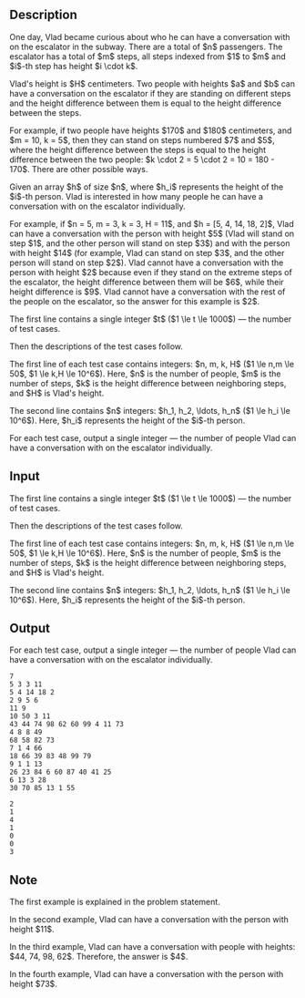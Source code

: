 ## Description

<div><p>One day, Vlad became curious about who he can have a conversation with on the escalator in the subway. There are a total of $n$ passengers. The escalator has a total of $m$ steps, all steps indexed from $1$ to $m$ and $i$-th step has height $i \cdot k$.</p><p>Vlad's height is $H$ centimeters. Two people with heights $a$ and $b$ can have a conversation on the escalator if they are standing on <span class="tex-font-style-bf">different</span> steps and the height difference between them is equal to the height difference between the steps.</p><p>For example, if two people have heights $170$ and $180$ centimeters, and $m = 10, k = 5$, then they can stand on steps numbered $7$ and $5$, where the height difference between the steps is equal to the height difference between the two people: $k \cdot 2 = 5 \cdot 2 = 10 = 180 - 170$. There are other possible ways.</p><p>Given an array $h$ of size $n$, where $h_i$ represents the height of the $i$-th person. Vlad is interested in how many people he can have a conversation with on the escalator <span class="tex-font-style-bf">individually</span>.</p><p>For example, if $n = 5, m = 3, k = 3, H = 11$, and $h = [5, 4, 14, 18, 2]$, Vlad can have a conversation with the person with height $5$ (Vlad will stand on step $1$, and the other person will stand on step $3$) and with the person with height $14$ (for example, Vlad can stand on step $3$, and the other person will stand on step $2$). Vlad cannot have a conversation with the person with height $2$ because even if they stand on the extreme steps of the escalator, the height difference between them will be $6$, while their height difference is $9$. Vlad cannot have a conversation with the rest of the people on the escalator, so the answer for this example is $2$.</p></div><div class="input-specification"><p>The first line contains a single integer $t$ ($1 \le t \le 1000$)&nbsp;— the number of test cases.</p><p>Then the descriptions of the test cases follow.</p><p>The first line of each test case contains integers: $n, m, k, H$ ($1 \le n,m \le 50$, $1 \le k,H \le 10^6$). Here, $n$ is the number of people, $m$ is the number of steps, $k$ is the height difference between neighboring steps, and $H$ is Vlad's height.</p><p>The second line contains $n$ integers: $h_1, h_2, \ldots, h_n$ ($1 \le h_i \le 10^6$). Here, $h_i$ represents the height of the $i$-th person.</p></div><div class="output-specification"><p>For each test case, output a single integer&nbsp;— the number of people Vlad can have a conversation with on the escalator <span class="tex-font-style-bf">individually</span>.</p></div>

## Input

<p>The first line contains a single integer $t$ ($1 \le t \le 1000$)&nbsp;— the number of test cases.</p><p>Then the descriptions of the test cases follow.</p><p>The first line of each test case contains integers: $n, m, k, H$ ($1 \le n,m \le 50$, $1 \le k,H \le 10^6$). Here, $n$ is the number of people, $m$ is the number of steps, $k$ is the height difference between neighboring steps, and $H$ is Vlad's height.</p><p>The second line contains $n$ integers: $h_1, h_2, \ldots, h_n$ ($1 \le h_i \le 10^6$). Here, $h_i$ represents the height of the $i$-th person.</p>

## Output

<p>For each test case, output a single integer&nbsp;— the number of people Vlad can have a conversation with on the escalator <span class="tex-font-style-bf">individually</span>.</p>





```input1|2,3,6,7,10,11,14,15
7
5 3 3 11
5 4 14 18 2
2 9 5 6
11 9
10 50 3 11
43 44 74 98 62 60 99 4 11 73
4 8 8 49
68 58 82 73
7 1 4 66
18 66 39 83 48 99 79
9 1 1 13
26 23 84 6 60 87 40 41 25
6 13 3 28
30 70 85 13 1 55
```




```output1
2
1
4
1
0
0
3
```



## Note

<p>The first example is explained in the problem statement.</p><p>In the second example, Vlad can have a conversation with the person with height $11$.</p><p>In the third example, Vlad can have a conversation with people with heights: $44, 74, 98, 62$. Therefore, the answer is $4$.</p><p>In the fourth example, Vlad can have a conversation with the person with height $73$.</p>
